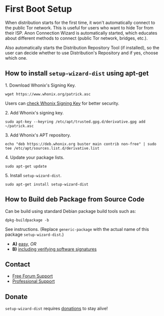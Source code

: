 # First Boot Setup #

When distribution starts for the first time, it won't automatically connect
to the public Tor network. This is useful for users who want to hide Tor from
their ISP. Anon Connection Wizard is automatically started, which educates
about different methods to connect (public Tor network, bridges, etc.).

Also automatically starts the Distribution Repository Tool (if installed), so
the user can decide whether to use Distribution's Repository and if yes,
choose which one.
## How to install `setup-wizard-dist` using apt-get ##

1\. Download Whonix's Signing Key.

```
wget https://www.whonix.org/patrick.asc
```

Users can [check Whonix Signing Key](https://www.whonix.org/wiki/Whonix_Signing_Key) for better security.

2\. Add Whonix's signing key.

```
sudo apt-key --keyring /etc/apt/trusted.gpg.d/derivative.gpg add ~/patrick.asc
```

3\. Add Whonix's APT repository.

```
echo "deb https://deb.whonix.org buster main contrib non-free" | sudo tee /etc/apt/sources.list.d/derivative.list
```

4\. Update your package lists.

```
sudo apt-get update
```

5\. Install `setup-wizard-dist`.

```
sudo apt-get install setup-wizard-dist
```

## How to Build deb Package from Source Code ##

Can be build using standard Debian package build tools such as:

```
dpkg-buildpackage -b
```

See instructions. (Replace `generic-package` with the actual name of this package `setup-wizard-dist`.)

* **A)** [easy](https://www.whonix.org/wiki/Dev/Build_Documentation/generic-package/easy), _OR_
* **B)** [including verifying software signatures](https://www.whonix.org/wiki/Dev/Build_Documentation/generic-package)

## Contact ##

* [Free Forum Support](https://forums.whonix.org)
* [Professional Support](https://www.whonix.org/wiki/Professional_Support)

## Donate ##

`setup-wizard-dist` requires [donations](https://www.whonix.org/wiki/Donate) to stay alive!
